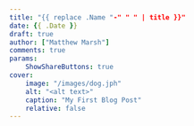 ```yaml
---
title: "{{ replace .Name "-" " " | title }}"
date: {{ .Date }}
draft: true
author: ["Matthew Marsh"]
comments: true
params:
    ShowShareButtons: true
cover:
    image: "/images/dog.jph"
    alt: "<alt text>"
    caption: "My First Blog Post"
    relative: false
---
```


